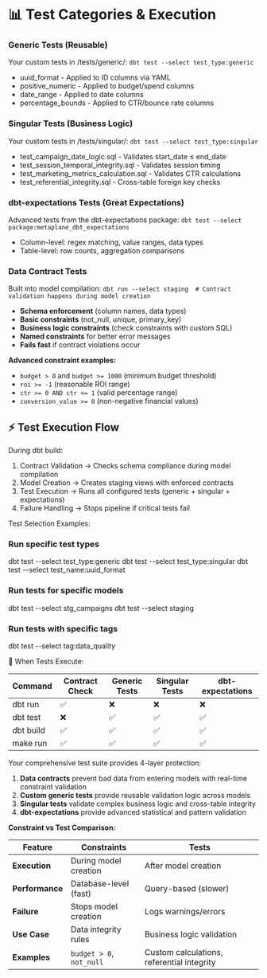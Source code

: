 # 📊 Test Categories & Execution

### Generic Tests (Reusable)

Your custom tests in /tests/generic/: `dbt test --select test_type:generic`

- uuid_format - Applied to ID columns via YAML
- positive_numeric - Applied to budget/spend columns
- date_range - Applied to date columns
- percentage_bounds - Applied to CTR/bounce rate columns

### Singular Tests (Business Logic)

Your custom tests in /tests/singular/: `dbt test --select test_type:singular`

- test_campaign_date_logic.sql - Validates start_date ≤ end_date
- test_session_temporal_integrity.sql - Validates session timing
- test_marketing_metrics_calculation.sql - Validates CTR calculations
- test_referential_integrity.sql - Cross-table foreign key checks

### dbt-expectations Tests (Great Expectations)

Advanced tests from the dbt-expectations package: `dbt test --select package:metaplane_dbt_expectations`

- Column-level: regex matching, value ranges, data types
- Table-level: row counts, aggregation comparisons

### Data Contract Tests

Built into model compilation: `dbt run --select staging  # Contract validation happens during model creation`

- **Schema enforcement** (column names, data types)
- **Basic constraints** (not_null, unique, primary_key)
- **Business logic constraints** (check constraints with custom SQL)
- **Named constraints** for better error messages
- **Fails fast** if contract violations occur

**Advanced constraint examples:**
- `budget > 0` and `budget >= 1000` (minimum budget threshold)
- `roi >= -1` (reasonable ROI range)
- `ctr >= 0 AND ctr <= 1` (valid percentage range)
- `conversion_value >= 0` (non-negative financial values)

## ⚡ Test Execution Flow

During dbt build:

1. Contract Validation → Checks schema compliance during model compilation
2. Model Creation → Creates staging views with enforced contracts
3. Test Execution → Runs all configured tests (generic + singular + expectations)
4. Failure Handling → Stops pipeline if critical tests fail

Test Selection Examples:

### Run specific test types
dbt test --select test_type:generic
dbt test --select test_type:singular
dbt test --select test_name:uuid_format

### Run tests for specific models
dbt test --select stg_campaigns
dbt test --select staging

### Run tests with specific tags
dbt test --select tag:data_quality

🎯 When Tests Execute:

| Command   | Contract Check | Generic Tests | Singular Tests | dbt-expectations |
|-----------|----------------|---------------|----------------|------------------|
| dbt run   | ✅              | ❌             | ❌              | ❌                |
| dbt test  | ❌              | ✅             | ✅              | ✅                |
| dbt build | ✅              | ✅             | ✅              | ✅                |
| make run  | ✅              | ✅             | ✅              | ✅                |

Your comprehensive test suite provides 4-layer protection:
1. **Data contracts** prevent bad data from entering models with real-time constraint validation
2. **Custom generic tests** provide reusable validation logic across models  
3. **Singular tests** validate complex business logic and cross-table integrity
4. **dbt-expectations** provide advanced statistical and pattern validation

**Constraint vs Test Comparison:**

| Feature | Constraints | Tests |
|---------|-------------|-------|
| **Execution** | During model creation | After model creation |
| **Performance** | Database-level (fast) | Query-based (slower) |
| **Failure** | Stops model creation | Logs warnings/errors |
| **Use Case** | Data integrity rules | Business logic validation |
| **Examples** | `budget > 0`, `not_null` | Custom calculations, referential integrity |